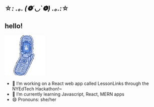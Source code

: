 ## ☆*: .｡. (❁´◡`❁) .｡.:*☆
##          hello!
![](https://github.com/saniyavyas/saniyavyas/blob/main/swing.gif)

- 🔭 I’m working on a React web app called LessonLinks through the NYEdTech Hackathon!~
- 🌱 I’m currently learning Javascript, React, MERN apps
- 😄 Pronouns: she/her


  
<!--
- 👯 I’m looking to collaborate on 
- 🤔 I’m looking for help with 
- 💬 Ask me about ...
- 📫 How to reach me: ...
- - ⚡ Fun fact: ...
